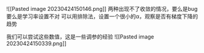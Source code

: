 ![[Pasted image 20230424150146.png]]
两种出现不了收敛的情况，要么是bug要么是学习率设置不对
可以用排除法，设置一个很小的α，观察是否有梯度下降的趋势

我们可以尝试这些数值，这是一些调参的经验
![[Pasted image 20230424150339.png]]
